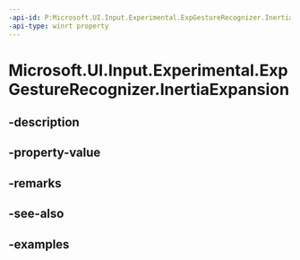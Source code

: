 ```yaml
---
-api-id: P:Microsoft.UI.Input.Experimental.ExpGestureRecognizer.InertiaExpansion
-api-type: winrt property
---
```


# Microsoft.UI.Input.Experimental.ExpGestureRecognizer.InertiaExpansion

<!--
public float InertiaExpansion { get; set; }
-->


## -description

## -property-value

## -remarks

## -see-also

## -examples


